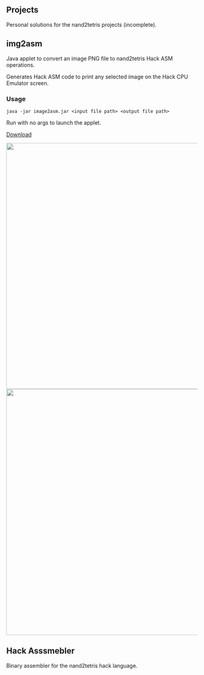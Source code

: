 
## Projects

Personal solutions for the nand2tetris projects (incomplete).

## img2asm

Java applet to convert an image PNG file to nand2tetris Hack ASM operations.

Generates Hack ASM code to print any selected image on the Hack CPU Emulator screen.

### Usage

``` java -jar image2asm.jar <input file path> <output file path> ```

Run with no args to launch the applet.

[Download](https://github.com/ExoSkeletons/nand2tetris/releases/download/v1.0.2/img2asm.jar)

<img src="https://i.imgur.com/cgu4pmE.png" width="648">
<img src="https://i.imgur.com/Em4ZcDw.png" width="648">

## Hack Asssmebler

Binary assembler for the nand2tetris hack language.
